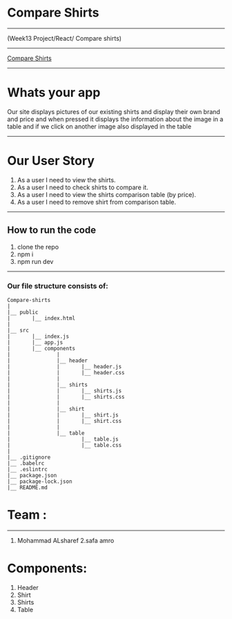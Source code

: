 # Compare Shirts
***
(Week13 Project/React/ Compare shirts)
***
[Compare Shirts](https://gallant-curie-e4f925.netlify.com/)
***
#  Whats your app
Our site displays pictures of our existing shirts and display their own brand and price and when pressed it displays the information about the image in a table and if we click on another image also displayed in the table

***
# Our User Story
 1. As a user I need to view the shirts.
 2. As a user I need to check shirts to compare it.
 3. As a user I need to view the shirts comparison table (by price).
 4. As a user I need to remove shirt from comparison table.
 ***
## How to run the code 
1. clone the repo 
2. npm i 
3. npm run dev 
***
### Our file structure consists of:
```
Compare-shirts
|
|__ public
|       |__ index.html
|
|__ src
|       |__ index.js
|       |__ app.js
|       |__ components
|               |
|               |__ header
|               |       |__ header.js
|               |       |__ header.css
|               |
|               |__ shirts
|               |       |__ shirts.js
|               |       |__ shirts.css
|               |
|               |__ shirt
|               |       |__ shirt.js
|               |       |__ shirt.css
|               |
|               |__ table
|                       |__ table.js
|                       |__ table.css
|
|__ .gitignore
|__ .babelrc
|__ .eslintrc
|__ package.json
|__ package-lock.json
|__ README.md
```
# Team :
***
1. Mohammad ALsharef
2.safa amro

# Components:
1. Header
2. Shirt
3. Shirts
4. Table

 
